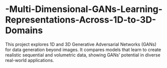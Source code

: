 # -Multi-Dimensional-GANs-Learning-Representations-Across-1D-to-3D-Domains
This project explores 1D and 3D Generative Adversarial Networks (GANs) for data generation beyond images. It compares models that learn to create realistic sequential and volumetric data, showing GANs’ potential in diverse real-world applications.

